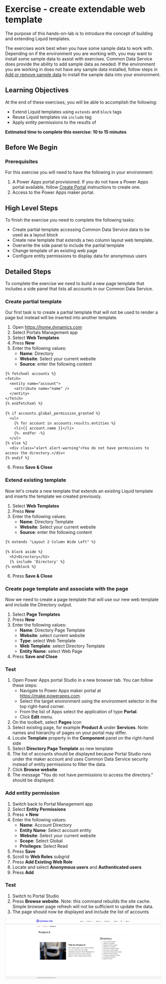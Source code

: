 # Exercise - create extendable web template

The purpose of this hands-on-lab is to introduce the concept of building and extending Liquid templates.

The exercises work best when you have some sample data to work with. Depending on if the environment you are working with, you may want to install some sample data to assist with exercises. Common Data Service does provide the ability to add sample data as needed. If the environment you are working in does not have any sample data installed, follow steps in [Add or remove sample data](https://docs.microsoft.com/power-platform/admin/add-remove-sample-data) to install the sample data into your environment.

## Learning Objectives

At the end of these exercises, you will be able to accomplish the following:

* Extend Liquid templates using `extends` and `block` tags
* Reuse Liquid templates via `include` tag
* Apply entity permissions to the results of 

**Estimated time to complete this exercise: 10 to 15 minutes**

## Before We Begin

### Prerequisites

For this exercise you will need to have the following in your environment:

1. A Power Apps portal provisioned. If you do not have a Power Apps portal available, follow [Create Portal](https://docs.microsoft.com/powerapps/maker/portals/create-portal) instructions to create one.
2. Access to the Power Apps maker portal.

## High Level Steps

To finish the exercise you need to complete the following tasks:

* Create partial template accessing Common Data Service data to be used as a layout block
* Create new template that extends a two column layout web template.
* Overwrite the side panel to include the partial template
* Change template of an existing web page
* Configure entity permissions to display data for anonymous users

## Detailed Steps

To complete the exercise we need to build a new page template that includes a side panel that lists all accounts in our Common Data Service.  

### Create partial template

Our first task is to create a partial template that will not be used to render a page but instead will be inserted into another template.

1. Open https://home.dynamics.com
2. Select Portals Management app
3. Select **Web Templates**
4. Press **New**
5. Enter the following values:
   * **Name**: Directory 
   * **Website**: Select your current website
   * **Source**: enter the following content

```twig
{% fetchxml accounts %}
<fetch>
  <entity name="account">
    <attribute name="name" />
  </entity>
</fetch>
{% endfetchxml %}

{% if accounts.global_permission_granted %}
  <ul>
    {% for account in accounts.results.entities %} 
    <li>{{ account.name }}</li>
    {%- endfor -%}
  </ul>
{% else %}
  <div class="alert alert-warning">You do not have permissions to access the directory.</div>
{% endif %}
```

6. Press **Save & Close**

### Extend existing template

Now let's create a new template that extends an existing Liquid template and inserts the template we created previously.

1. Select **Web Templates**
4. Press **New**
5. Enter the following values:
   * **Name**: Directory Template
   * **Website**: Select your current website
   * **Source**: enter the following content

```twig
{% extends "Layout 2 Column Wide Left" %}

{% block aside %}
  <h2>Directory</h2>
  {% include 'Directory' %}
{% endblock %}
```

6. Press **Save & Close**

### Create page template and associate with the page

Now we need to create a page template that will use our new web template and include the Directory output.

1. Select **Page Templates**
2. Press **New**
3. Enter the following values:
   * **Name**: Directory Page Template
   * **Website**: select current website
   * **Type**: select Web Template
   * **Web Template**: select Directory Template
   * **Entity Name**: select Web Page
4. Press **Save and Close**

### Test

1. Open Power Apps portal Studio in a new browser tab. You can follow these steps:
   * Navigate to Power Apps maker portal at https://make.powerapps.com.
   * Select the target environment using the environment selector in the top right-hand corner.
   * From the list of Apps select the application of type **Portal**.
   * Click **Edit** menu.
2. On the toolbelt, select **Pages** icon
3. Select existing page, for example **Product A** under **Services**. Note: names and hierarchy of pages on your portal may differ.
4. Locate **Template** property in the **Component** panel on the right-hand side
5. Select **Directory Page Template** as new template
6. The list of accounts should be displayed because Portal Studio runs under the maker account and uses Common Data Service security instead of entity permissions to filter the data.
7. Click **Browse website**
8. The message "You do not have permissions to access the directory." should be displayed.

### Add entity permission

1. Switch back to Portal Management app
2. Select **Entity Permissions**
3. Press **+ New**
4. Enter the following values:
   * **Name**: Account Directory
   * **Entity Name**: Select account entity
   * **Website**: Select your current website
   * **Scope**: Select Global
   * **Privileges**: Select Read
5. Press **Save**
6. Scroll to **Web Roles** subgrid
7. Press **Add Existing Web Role**
8. Locate and select **Anonymous users** and **Authenticated users**
9. Press **Add**

### Test

1. Switch to Portal Studio
2. Press **Browse website**. Note: this command rebuilds the site cache. Simple browser page refresh will not be sufficient to update the data.
3. The page should now be displayed and include the list of accounts

![Build directory template block](../media/build-template.png)
